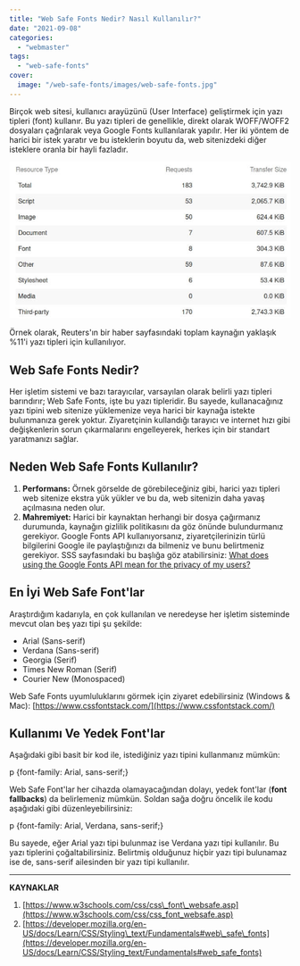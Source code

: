 ```yaml
---
title: "Web Safe Fonts Nedir? Nasıl Kullanılır?"
date: "2021-09-08"
categories: 
  - "webmaster"
tags: 
  - "web-safe-fonts"
cover:
  image: "/web-safe-fonts/images/web-safe-fonts.jpg"
---
```


Birçok web sitesi, kullanıcı arayüzünü (User Interface) geliştirmek için yazı tipleri (font) kullanır. Bu yazı tipleri de genellikle, direkt olarak WOFF/WOFF2 dosyaları çağrılarak veya Google Fonts kullanılarak yapılır. Her iki yöntem de harici bir istek yaratır ve bu isteklerin boyutu da, web sitenizdeki diğer isteklere oranla bir hayli fazladır.

![Reuters Google PageSpeed Insights](images/reuters-google-pagespeed-insights.jpg)

Örnek olarak, Reuters'ın bir haber sayfasındaki toplam kaynağın yaklaşık %11'i yazı tipleri için kullanılıyor.

## Web Safe Fonts Nedir?

Her işletim sistemi ve bazı tarayıcılar, varsayılan olarak belirli yazı tipleri barındırır; Web Safe Fonts, işte bu yazı tipleridir. Bu sayede, kullanacağınız yazı tipini web sitenize yüklemenize veya harici bir kaynağa istekte bulunmanıza gerek yoktur. Ziyaretçinin kullandığı tarayıcı ve internet hızı gibi değişkenlerin sorun çıkarmalarını engelleyerek, herkes için bir standart yaratmanızı sağlar.

## Neden Web Safe Fonts Kullanılır?

1. **Performans:** Örnek görselde de görebileceğiniz gibi, harici yazı tipleri web sitenize ekstra yük yükler ve bu da, web sitenizin daha yavaş açılmasına neden olur.
2. **Mahremiyet:** Harici bir kaynaktan herhangi bir dosya çağırmanız durumunda, kaynağın gizlilik politikasını da göz önünde bulundurmanız gerekiyor. Google Fonts API kullanıyorsanız, ziyaretçilerinizin türlü bilgilerini Google ile paylaştığınızı da bilmeniz ve bunu belirtmeniz gerekiyor. SSS sayfasındaki bu başlığa göz atabilirsiniz: [What does using the Google Fonts API mean for the privacy of my users?](https://developers.google.com/fonts/faq2#what_does_using_the_google_fonts_api_mean_for_the_privacy_of_my_users)

## En İyi Web Safe Font'lar

Araştırdığım kadarıyla, en çok kullanılan ve neredeyse her işletim sisteminde mevcut olan beş yazı tipi şu şekilde:

- Arial (Sans-serif)
- Verdana (Sans-serif)
- Georgia (Serif)
- Times New Roman (Serif)
- Courier New (Monospaced)

Web Safe Fonts uyumluluklarını görmek için ziyaret edebilirsiniz (Windows & Mac): [https://www.cssfontstack.com/](https://www.cssfontstack.com/)

## Kullanımı Ve Yedek Font'lar

Aşağıdaki gibi basit bir kod ile, istediğiniz yazı tipini kullanmanız mümkün:

p {font-family: Arial, sans-serif;}

Web Safe Font'lar her cihazda olamayacağından dolayı, yedek font'lar (**font fallbacks**) da belirlemeniz mümkün. Soldan sağa doğru öncelik ile kodu aşağıdaki gibi düzenleyebilirsiniz:

p {font-family: Arial, Verdana, sans-serif;}

Bu sayede, eğer Arial yazı tipi bulunmaz ise Verdana yazı tipi kullanılır. Bu yazı tiplerini çoğaltabilirsiniz. Belirtmiş olduğunuz hiçbir yazı tipi bulunamaz ise de, sans-serif ailesinden bir yazı tipi kullanılır.

* * *

**KAYNAKLAR**

1. [https://www.w3schools.com/css/css\_font\_websafe.asp](https://www.w3schools.com/css/css_font_websafe.asp)
2. [https://developer.mozilla.org/en-US/docs/Learn/CSS/Styling\_text/Fundamentals#web\_safe\_fonts](https://developer.mozilla.org/en-US/docs/Learn/CSS/Styling_text/Fundamentals#web_safe_fonts)
